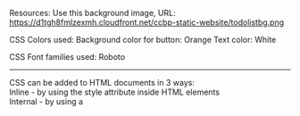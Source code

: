 Resources:
Use this background image,
URL: https://d1tgh8fmlzexmh.cloudfront.net/ccbp-static-website/todolistbg.png

CSS Colors used:
Background color for button: Orange
Text color: White

CSS Font families used: Roboto

---------------------------------------------------------------------------------------------------------

CSS can be added to HTML documents in 3 ways: <br />
Inline - by using the style attribute inside HTML elements <br /> 
Internal - by using a <style> element in the <head> section  <br />
External - by using a <link> element to link to an external CSS file <br />

The most common way to add CSS, is to keep the styles in external CSS files and I will be also following this.

---------------------------------------------------------------------------------------------------------

CSS selectors are used to "find" (or select) the HTML elements you want to style. 

We can divide CSS selectors into five categories: <br />
Simple selectors (select elements based on name, id, class)  <br />
Combinator selectors (select elements based on a specific relationship between them)  <br />
Pseudo-class selectors (select elements based on a certain state)  <br />
Pseudo-elements selectors (select and style a part of an element) <br />
Attribute selectors (select elements based on an attribute or attribute value)  <br />

CSS Simple Selector includes Element Selector, Id Selector, Class Selector, Universal Selector, Group Selector.

In specific we will be using Class Selector in the above web design.

Class-Selector: The class selector selects HTML elements with a specific class attribute.
To use class selector you must use ( . ) followed by class name in CSS. This rule will be applied to the 
HTML element with the class attribute “paragraph-class“

.paragraph-class {
    color:white;
    font-family: monospace;
    background-color: purple;
}

---------------------------------------------------------------------------------------------------------
